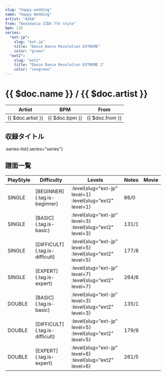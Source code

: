 ```yaml
---
slug: "happy-wedding"
name: "Happy Wedding"
artist: "ASKA"
from: "beatmania IIDX 7th style"
bpm: 126
series:
  "ext-jp":
    slug: "ext-jp"
    title: "Dance Dance Revolution EXTREME"
    color: "green"
  "ext2":
    slug: "ext2"
    title: "Dance Dance Revolution EXTREME 2"
    color: "seagreen"
---
```


# {{ $doc.name }} / {{ $doc.artist }}

|Artist|BPM|From|
|------|---|----|
|{{ $doc.artist }}|{{ $doc.bpm }}|{{ $doc.from }}|

## 収録タイトル

:series-list{:series="series"}

## 譜面一覧

|PlayStyle|Difficulty|Levels|Notes|Movie|
|---------|----------|------|-----|-----|
|SINGLE|[BEGINNER]{.tag.is-beginner}|:level{slug="ext-jp" level=1} :level{slug="ext2" level=1}|86/0||
|SINGLE|[BASIC]{.tag.is-basic}|:level{slug="ext-jp" level=3} :level{slug="ext2" level=3}|131/1||
|SINGLE|[DIFFICULT]{.tag.is-difficult}|:level{slug="ext-jp" level=5} :level{slug="ext2" level=5}|177/8||
|SINGLE|[EXPERT]{.tag.is-expert}|:level{slug="ext-jp" level=7} :level{slug="ext2" level=7}|264/6||
|DOUBLE|[BASIC]{.tag.is-basic}|:level{slug="ext-jp" level=3} :level{slug="ext2" level=3}|135/1||
|DOUBLE|[DIFFICULT]{.tag.is-difficult}|:level{slug="ext-jp" level=5} :level{slug="ext2" level=5}|179/9||
|DOUBLE|[EXPERT]{.tag.is-expert}|:level{slug="ext-jp" level=6} :level{slug="ext2" level=6}|261/5||
